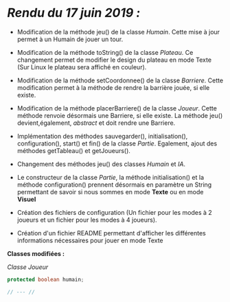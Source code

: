  

​                                                                      

# ***Rendu du 17 juin 2019 :***

- Modification de la méthode jeu() de la classe *Humain*. Cette mise à jour permet à un Humain de jouer un tour.

- Modification de la méthode toString() de la classe *Plateau*. Ce changement permet de modifier le design du plateau en mode Texte (Sur Linux le plateau sera affiché en couleur).

- Modification de la méthode setCoordonnee() de la classe *Barriere*. Cette modification permet à la méthode de rendre la barrière jouée, si elle existe.

- Modification de la méthode placerBarriere() de la classe *Joueur*. Cette méthode renvoie désormais une Barriere, si elle existe. La méthode jeu() devient,également, *abstract* et doit rendre une Barriere.

- Implémentation des méthodes sauvegarder(), initialisation(), configuration(), start() et fin() de la classe *Partie*. Egalement, ajout des méthodes getTableau() et getJoueurs().

- Changement des méthodes jeu() des classes *Humain* et *IA*.

- Le constructeur de la classe *Partie*, la méthode initialisation() et la méthode configuration() prennent désormais en paramètre un String permettant de savoir si nous sommes en mode **Texte** ou en mode **Visuel**

- Création des fichiers de configuration (Un fichier pour les modes à 2 joueurs et un fichier pour les modes à 4 joueurs).

- Création d'un fichier README permettant d'afficher les différentes informations nécessaires pour jouer en mode Texte

  
  
   

 

**Classes modifiées :**

*Classe Joueur*

```java
protected boolean humain;

// --- //
```

